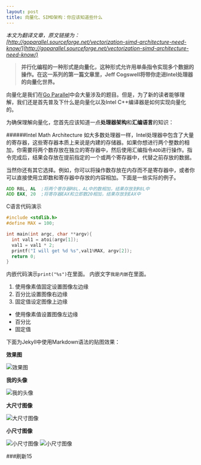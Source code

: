 ```yaml
---
layout: post
title: 向量化、SIMD架构：你应该知道些什么
---
```


*本文为翻译文章，原文链接为：[http://goparallel.sourceforge.net/vectorization-simd-architecture-need-know/](http://goparallel.sourceforge.net/vectorization-simd-architecture-need-know/)*

>**并行化编程的一种形式是向量化，这种形式允许用单条指令实现多个数据的操作。在这一系列的第一篇文章里，Jeff Cogswell将带你走进Intel处理器的向量化世界。**

向量化是我们在[Go Parallel](http://goparallel.sourceforge.net/)中会大量涉及的题目。但是，为了新的读者能够理解，我们还是首先普及下什么是向量化以及Intel C++编译器是如何实现向量化的。

为确保理解向量化，您首先应该知道一点**处理器架构**和**汇编语言**的知识：

######Intel Math Architecture
如大多数处理器一样，Intel处理器中包含了大量的寄存器，这些寄存器本质上来说是内建的存储器。如果你想进行两个整数的相加，你需要将两个数存放在独立的寄存器中，然后使用汇编指令`ADD`进行操作。指令完成后，结果会存放在提前指定的一个或两个寄存器中，代替之前存放的数据。

当然你还有其它选择。例如，你可以将操作数存放在内存而不是寄存器中，或者你可以直接使用立即数和寄存器中存放的内容相加。下面是一些实际的例子。

```asm
ADD R8L, AL  ;将两个寄存器R8L、AL中的数相加，结果存放到R8L中
ADD EAX, 20  ;将寄存器EAX和立即数20相加，结果存放到EAX中
```

C语言代码演示


```c++
#include <stdlib.h>
#define MAX = 100;

int main(int argc, char **argv){
  int val1 = atoi(argv[1]);
  val1 = val1 * 2;
  printf("I will get %d %s",val1%MAX, argv[2]);
  return 0;
}
```

内嵌代码演示`print("%s")`在里面。
内嵌文字`我是内嵌`在里面。


1. 使用像素值固定设置图像左边缘
2. 百分比设置图像右边缘
3. 固定值设定图像上边缘

- 使用像素值设置图像左边缘
- 百分比
- 固定值



下面为Jekyll中使用Markdown语法的贴图效果：

**效果图**

![效果图](https://raw.githubusercontent.com/lycheenice/lycheenice.github.io/master/images/jekyll-now-theme-screenshot.jpg "效果图")

**我的头像**

![我的头像](https://raw.githubusercontent.com/lycheenice/lycheenice.github.io/master/images/HappyHead.jpg "我的头像")

**大尺寸图像**

![大尺寸图像](http://p2009c.zbjimg.com/task/2009-12/12/194136/5womb6ci.jpg "大尺寸图像")

**小尺寸图像**

![小尺寸图像](http://www.rivers2thesea.com/uploads/allimg/c110829/13145SD51U60-52H55.jpg "小尺寸图像")
![小尺寸图像](http://www.rivers2thesea.com/uploads/allimg/c110829/13145SD51U60-52H55.jpg "小尺寸图像")

###刷新15
